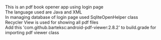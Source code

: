 This is an pdf book opener app using login page 
<br> 
The language used are Java and XML 
<br>
In managing database of login page used SqliteOpenHelper class 
<br>
Recycler View is used for showing all pdf files 
<br>
Add this 'com.github.barteksc:android-pdf-viewer:2.8.2' to build.grade for importing pdf viewer class
